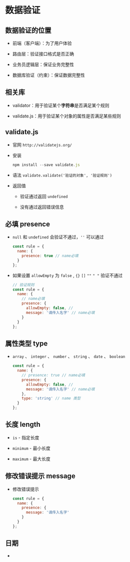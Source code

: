 # 数据验证

## 数据验证的位置

  - 前端（客户端）：为了用户体验

  - 路由层：验证接口格式是否正确

  - 业务员逻辑层：保证业务完整性

  - 数据库验证（约束）：保证数据完整性

## 相关库

  - validator：用于验证某个**字符串**是否满足某个规则

  - validate.js：用于验证某个对象的属性是否满足某些规则

## validate.js

  - 官网 `http://validatejs.org/`

  - 安装

    ```javascript
    npm install --save validate.js
    ```

  - 语法 `validate.validate('验证的对象', '验证规则')`

  - 返回值

      - 验证通过返回 `undefined`

      - 没有通过返回错误信息

## 必填 presence

  - `null` 和 `undefined` 会验证不通过，`''` 可以通过

    ```javascript
    const rule = {
      name: {
        presence: true // name必填
      }
    };
    ```

  - 如果设置 `allowEmpty` 为 `false` , `{}` `[]` `""` `" "` 验证不通过

    ```javascript
    // 验证规则
    const rule = {
      name: {
        // name必填
        presence: {
          allowEmpty: false, //
          message: '请传入名字' // name必填
        }
      }
    };
    ```

## 属性类型 type

  - `array` 、 `integer` 、 `number` 、 `string` 、 `date` 、 `boolean`

    ```javascript
    const rule = {
      name: {
        // presence: true // name必填
        presence: {
          allowEmpty: false, //
          message: '请传入名字' // name必填
        },
        type: 'string' // name 类型
      }
    };
    ```

## 长度 length

  - `is` - 指定长度

  - `minimum` - 最小长度

  - `maximum` - 最大长度

## 修改错误提示 message

  - 修改错误提示

    ```javascript
    const rule = {
      name: {
        presence: {
          message: '请传入名字'
        }
      }
    };
    ```

## 日期

*
